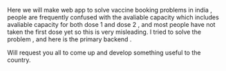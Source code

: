 Here we will make web app to solve vaccine booking problems in india , people are frequently confused with the avaliable capacity which includes avaliable capacity for both dose 1 and dose 2 , and most people have not taken the first dose yet so this is very misleading. 
I tried to solve the problem , and here is the primary backend .

Will request you all to come up and develop something useful to the country.
